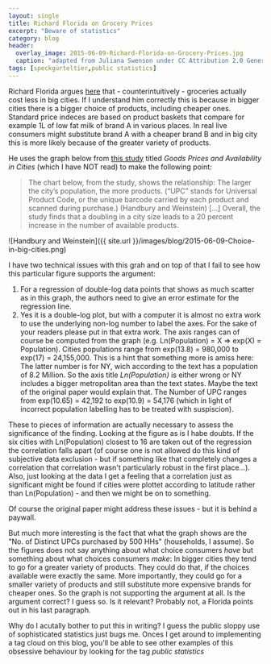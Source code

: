 ```yaml
---
layout: single
title: Richard Florida on Grocery Prices 
excerpt: "Beware of statistics"
category: blog
header:
  overlay_image: 2015-06-09-Richard-Florida-on-Grocery-Prices.jpg
  caption: "adapted from Juliana Swenson under CC Attribution 2.0 Generic" 
tags: [speckgürteltier,public statistics]
---
```

Richard Florida argues [here](http://www.citylab.com/work/2015/06/why-groceries-cost-less-in-big-cities/394904/) that - counterintuitively - groceries actually cost less in big cities. If I understand him correctly this is because in bigger cities there is a bigger choice of products, including cheaper ones. Standard price indeces are based on product baskets that compare for example 1L of low fat milk of brand A in various places. In real live consumers might substitute brand A with a cheaper brand B and in big city this is more likely because of the greater variety of products.

He uses the graph below from [this study](http://restud.oxfordjournals.org/content/82/1/258) titled _Goods Prices and Availability in Cities_ (which I have NOT read) to make the following point: 

> The chart below, from the study, shows the relationship: The larger the city’s population, the more products. (“UPC” stands for Universal Product Code, or the unique barcode carried by each product and scanned during purchase.) (Handbury and Weinstein) [...] Overall, the study finds that a doubling in a city size leads to a 20 percent increase in the number of available products.

![Handbury and Weinstein]({{ site.url }}/images/blog/2015-06-09-Choice-in-big-cities.png)

I have two technical issues with this grah and on top of that I fail to see how this particular figure supports the argument:

1. For a regression of double-log data points that shows as much scatter as in this graph, the authors need to give an error estimate for the regression line.
2. Yes it is a double-log plot, but with a computer it is almost no extra work to use the underlying non-log number to label the axes. For the sake of your readers please put in that extra work. The axis ranges can of course be computed from the graph (e.g. Ln(Population) = X => exp(X) = Population). Cities populations range from exp(13.8) = 980,000 to exp(17) = 24,155,000. This is a hint that something more is amiss here: The latter number is for NY, wich according to the text has a population of 8.2 Million. So the axis title _Ln(Population)_ is either wrong or NY includes a bigger metropolitan area than the text states. Maybe the text of the original paper would explain that. The Number of UPC ranges from exp(10.65) = 42,192 to exp(10.9) = 54,176 (which in light of incorrect population labelling has to be treated with suspiscion). 

These to pieces of information are actually necessary to assess the significance of the finding. Looking at the figure as is I habe doubts. If the six cities with Ln(Population) closest to  16 are taken out of the regression the correlation falls apart (of course one is not allowed do this kind of subjective data exclusion - but if something like that completely changes a correlation that correlation wasn't particularly robust in the first place...). Also, just looking at the data I get a feeling that a correlation just as significant might be found if cities were plottet according to latitude rather than Ln(Population) - and then we might be on to something. 

Of course the original paper might address these issues - but it is behind a paywall.

But much more interesting is the fact that what the graph shows are the "No. of Distinct UPCs purchased by 500 HHs" (households, I assume). So the figures does not say anything about what choice consumers _have_ but something about what choices consumers _make_: In bigger cities they tend to go for a greater variety of products. They could do that, if the choices available were exactly the same. More importantly, they could go for a smaller variety of products and still substitute more expensive brands for cheaper ones. So the graph is not supporting the argument at all. Is the argument correct? I guess so. Is it relevant? Probably not, a Florida points out in his last paragraph.

Why do I acutally bother to put this in writing? I guess the public sloppy use of sophisticated statistics just bugs me. Onces I get around to implementing a tag cloud on this blog, you'll be able to see other examples of this obsessive behaviour by looking for the tag _public statistics_
